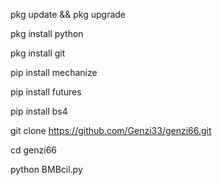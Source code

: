 pkg update && pkg upgrade

pkg install python

pkg install git

pip install mechanize

pip install futures

pip install bs4

git clone https://github.com/Genzi33/genzi66.git

cd genzi66

python BMBcil.py
